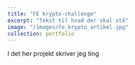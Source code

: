 ```yaml
---
title: "FE krypto-challenge"
excerpt: "Tekst til hvad der skal stå"
image: "/images/fe_krypto_artikel.jpg"
collection: portfolio
---
```


I det her projekt skriver jeg ting
